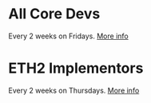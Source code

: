 <!-- TITLE: Community Calls -->
<!-- SUBTITLE: Recurring community calls in the Ethereum ecosystem -->

# All Core Devs
Every 2 weeks on Fridays. [More info](https://github.com/ethereum/pm)

# ETH2 Implementors
Every 2 weeks on Thursdays. [More info](https://github.com/ethereum/eth2.0-pm)

